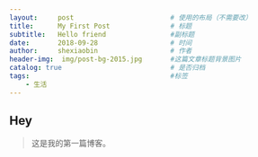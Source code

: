 ```yaml
---
layout:     post   				        # 使用的布局（不需要改）
title:      My First Post 				# 标题 
subtitle:   Hello friend                #副标题
date:       2018-09-28 				    # 时间
author:     shexiaobin 				    # 作者
header-img:  img/post-bg-2015.jpg   	#这篇文章标题背景图片
catalog: true 						    # 是否归档
tags:								    #标签
    - 生活
---
```


## Hey
>这是我的第一篇博客。
